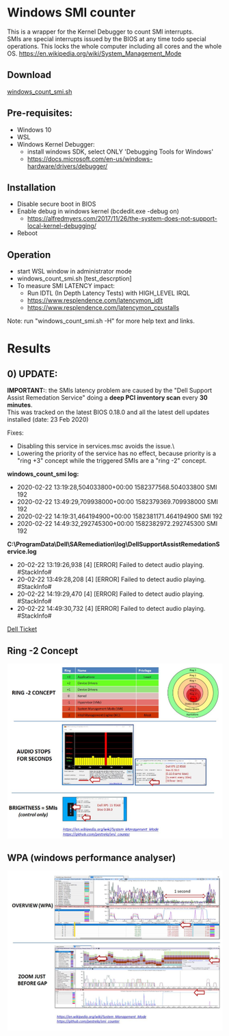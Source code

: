 # Windows SMI counter

This is a wrapper for the Kernel Debugger to count SMI interrupts.\
SMIs are special interrupts issued by the BIOS at any time todo special operations. This locks the whole computer including all cores and the whole OS.
https://en.wikipedia.org/wiki/System_Management_Mode

## Download

[windows_count_smi.sh](windows_count_smi.sh)


## Pre-requisites:

* Windows 10
* WSL
* Windows Kernel Debugger:
   * install windows SDK, select ONLY 'Debugging Tools for Windows'
   * https://docs.microsoft.com/en-us/windows-hardware/drivers/debugger/

## Installation

* Disable secure boot in BIOS
* Enable debug in windows kernel  (bcdedit.exe -debug on)
  * https://alfredmyers.com/2017/11/26/the-system-does-not-support-local-kernel-debugging/
* Reboot
  
## Operation

* start WSL window in administrator mode
* windows_count_smi.sh [test_descrption]
* To measure SMI LATENCY impact:
  * Run IDTL (In Depth Latency Tests) with HIGH_LEVEL IRQL
  * https://www.resplendence.com/latencymon_idlt
  * https://www.resplendence.com/latencymon_cpustalls
   
Note: run "windows_count_smi.sh -H" for more help text and links.
   
# Results


## 0) UPDATE:

**IMPORTANT:**: the SMIs latency problem are caused by the "Dell Support Assist Remedation Service" doing a **deep PCI inventory scan** every **30 minutes**.\
This was tracked on the latest BIOS 0.18.0 and all the latest dell updates installed (date: 23 Feb 2020)

Fixes:
* Disabling this service in services.msc avoids the issue.\
* Lowering the priority of the service has no effect, because priority is a "ring +3" concept while the triggered SMIs are a "ring -2" concept.

**windows_count_smi log:**
* 2020-02-22 13:19:28,504033800+00:00 1582377568.504033800 SMI 192
* 2020-02-22 13:49:29,709938000+00:00 1582379369.709938000 SMI 192
* 2020-02-22 14:19:31,464194900+00:00 1582381171.464194900 SMI 192
* 2020-02-22 14:49:32,292745300+00:00 1582382972.292745300 SMI 192

**C:\ProgramData\Dell\SARemediation\log\DellSupportAssistRemedationService.log**
* 20-02-22 13:19:26,938 [4] [ERROR] Failed to detect audio playing. #StackInfo#
* 20-02-22 13:49:28,208 [4] [ERROR] Failed to detect audio playing. #StackInfo#
* 20-02-22 14:19:29,470 [4] [ERROR] Failed to detect audio playing. #StackInfo#
* 20-02-22 14:49:30,732 [4] [ERROR] Failed to detect audio playing. #StackInfo#

[Dell Ticket](https://www.dell.com/community/XPS/Dell-XPS-15-9560-BIOS-0-18-0-causes-SECONDS-of-SMI-latency-not/td-p/7477967)



## Ring -2 Concept 
  
![dell_support_assist1](dell_support_assist1.jpg?raw=true "Dell SMI")

## WPA (windows performance analyser)

![dell_support_assist2](dell_support_assist2.jpg?raw=true "Dell SMI")



